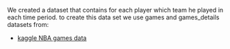 We created a dataset that contains for each player which team he played in each time period.
to create this data set we use games and games_details datasets from:
- [kaggle NBA games data](https://www.kaggle.com/nathanlauga/nba-games)

